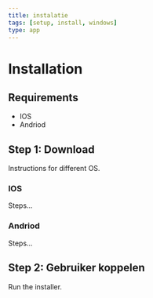 ```yaml
---
title: instalatie
tags: [setup, install, windows]
type: app
---
```


# Installation

## Requirements

- IOS
- Andriod

## Step 1: Download

Instructions for different OS.

### IOS

Steps...

### Andriod

Steps...

## Step 2: Gebruiker koppelen

Run the installer.
